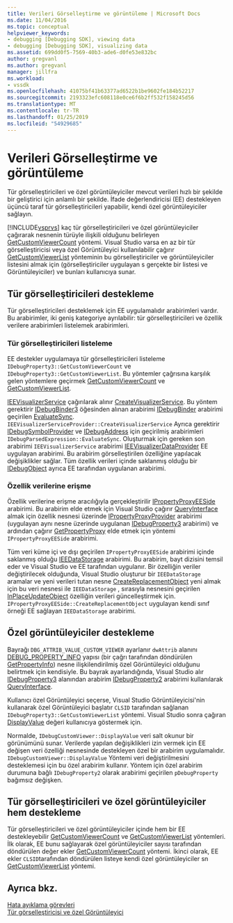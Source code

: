 ```yaml
---
title: Verileri Görselleştirme ve görüntüleme | Microsoft Docs
ms.date: 11/04/2016
ms.topic: conceptual
helpviewer_keywords:
- debugging [Debugging SDK], viewing data
- debugging [Debugging SDK], visualizing data
ms.assetid: 699dd0f5-7569-40b3-ade6-d0fe53e832bc
author: gregvanl
ms.author: gregvanl
manager: jillfra
ms.workload:
- vssdk
ms.openlocfilehash: 41075bf41b63377ad6522b1be9602fe184b52217
ms.sourcegitcommit: 2193323efc608118e0ce6f6b2ff532f158245d56
ms.translationtype: MT
ms.contentlocale: tr-TR
ms.lasthandoff: 01/25/2019
ms.locfileid: "54929685"
---
```

# <a name="visualizing-and-viewing-data"></a>Verileri Görselleştirme ve görüntüleme
Tür görselleştiricileri ve özel görüntüleyiciler mevcut verileri hızlı bir şekilde bir geliştirici için anlamlı bir şekilde. İfade değerlendiricisi (EE) destekleyen üçüncü taraf tür görselleştiricileri yapabilir, kendi özel görüntüleyiciler sağlayın.  
  
 [!INCLUDE[vsprvs](../../code-quality/includes/vsprvs_md.md)] kaç tür görselleştiricileri ve özel görüntüleyiciler çağırarak nesnenin türüyle ilişkili olduğunu belirleyen [GetCustomViewerCount](../../extensibility/debugger/reference/idebugproperty3-getcustomviewercount.md) yöntemi. Visual Studio varsa en az bir tür görselleştiricisi veya özel Görüntüleyici kullanılabilir çağırır [GetCustomViewerList](../../extensibility/debugger/reference/idebugproperty3-getcustomviewerlist.md) yönteminin bu görselleştiriciler ve görüntüleyiciler listesini almak için (görselleştiriciler uygulayan s gerçekte bir listesi ve Görüntüleyiciler) ve bunları kullanıcıya sunar.  
  
## <a name="supporting-type-visualizers"></a>Tür görselleştiricileri destekleme  
 Tür görselleştiricileri desteklemek için EE uygulamalıdır arabirimleri vardır. Bu arabirimler, iki geniş kategoriye ayrılabilir: tür görselleştiricileri ve özellik verilere arabirimleri listelemek arabirimleri.  
  
### <a name="listing-type-visualizers"></a>Tür görselleştiricileri listeleme  
 EE destekler uygulamaya tür görselleştiricileri listeleme `IDebugProperty3::GetCustomViewerCount` ve `IDebugProperty3::GetCustomViewerList`. Bu yöntemler çağrısına karşılık gelen yöntemlere geçirmek [GetCustomViewerCount](../../extensibility/debugger/reference/ieevisualizerservice-getcustomviewercount.md) ve [GetCustomViewerList](../../extensibility/debugger/reference/ieevisualizerservice-getcustomviewerlist.md).  
  
 [IEEVisualizerService](../../extensibility/debugger/reference/ieevisualizerservice.md) çağırılarak alınır [CreateVisualizerService](../../extensibility/debugger/reference/ieevisualizerserviceprovider-createvisualizerservice.md). Bu yöntem gerektirir [IDebugBinder3](../../extensibility/debugger/reference/idebugbinder3.md) öğesinden alınan arabirimi [IDebugBinder](../../extensibility/debugger/reference/idebugbinder.md) arabirimi geçirilen [EvaluateSync](../../extensibility/debugger/reference/idebugparsedexpression-evaluatesync.md). `IEEVisualizerServiceProvider::CreateVisualizerService` Ayrıca gerektirir [IDebugSymbolProvider](../../extensibility/debugger/reference/idebugsymbolprovider.md) ve [IDebugAddress](../../extensibility/debugger/reference/idebugaddress.md) için geçirilmiş arabirimleri `IDebugParsedExpression::EvaluateSync`. Oluşturmak için gereken son arabirimi `IEEVisualizerService` arabirimi [IEEVisualizerDataProvider](../../extensibility/debugger/reference/ieevisualizerdataprovider.md) EE uygulayan arabirimi. Bu arabirim görselleştirilen özelliğine yapılacak değişiklikler sağlar. Tüm özellik verileri içinde saklanmış olduğu bir [IDebugObject](../../extensibility/debugger/reference/idebugobject.md) ayrıca EE tarafından uygulanan arabirimi.  
  
### <a name="accessing-property-data"></a>Özellik verilerine erişme  
 Özellik verilerine erişme aracılığıyla gerçekleştirilir [IPropertyProxyEESide](../../extensibility/debugger/reference/ipropertyproxyeeside.md) arabirimi. Bu arabirim elde etmek için Visual Studio çağırır [QueryInterface](/cpp/atl/queryinterface) almak için özellik nesnesi üzerinde [IPropertyProxyProvider](../../extensibility/debugger/reference/ipropertyproxyprovider.md) arabirimi (uygulayan aynı nesne üzerinde uygulanan [ IDebugProperty3](../../extensibility/debugger/reference/idebugproperty3.md) arabirimi) ve ardından çağırır [GetPropertyProxy](../../extensibility/debugger/reference/ipropertyproxyprovider-getpropertyproxy.md) elde etmek için yöntemi `IPropertyProxyEESide` arabirimi.  
  
 Tüm veri küme içi ve dışı geçirilen `IPropertyProxyEESide` arabirimi içinde saklanmış olduğu [IEEDataStorage](../../extensibility/debugger/reference/ieedatastorage.md) arabirimi. Bu arabirim, bayt dizisini temsil eder ve Visual Studio ve EE tarafından uygulanır. Bir özelliğin veriler değiştirilecek olduğunda, Visual Studio oluşturur bir `IEEDataStorage` aramalar ve yeni verileri tutan nesne [CreateReplacementObject](../../extensibility/debugger/reference/ipropertyproxyeeside-createreplacementobject.md) yeni almak için bu veri nesnesi ile `IEEDataStorage` , sırasıyla nesnesini geçirilen [InPlaceUpdateObject](../../extensibility/debugger/reference/ipropertyproxyeeside-inplaceupdateobject.md) özelliğin verileri güncelleştirmek için. `IPropertyProxyEESide::CreateReplacementObject` uygulayan kendi sınıf örneği EE sağlayan `IEEDataStorage` arabirimi.  
  
## <a name="supporting-custom-viewers"></a>Özel görüntüleyiciler destekleme  
 Bayrağı `DBG_ATTRIB_VALUE_CUSTOM_VIEWER` ayarlanır `dwAttrib` alanını [DEBUG_PROPERTY_INFO](../../extensibility/debugger/reference/debug-property-info.md) yapısı (bir çağrı tarafından döndürülen [GetPropertyInfo](../../extensibility/debugger/reference/idebugproperty2-getpropertyinfo.md)) nesne ilişkilendirilmiş özel Görüntüleyici olduğunu belirtmek için kendisiyle. Bu bayrak ayarlandığında, Visual Studio alır [IDebugProperty3](../../extensibility/debugger/reference/idebugproperty3.md) alanından arabirim [IDebugProperty2](../../extensibility/debugger/reference/idebugproperty2.md) arabirimi kullanılarak [QueryInterface](/cpp/atl/queryinterface).  
  
 Kullanıcı özel Görüntüleyici seçerse, Visual Studio Görüntüleyicisi'nin kullanarak özel Görüntüleyici başlatır `CLSID` tarafından sağlanan `IDebugProperty3::GetCustomViewerList` yöntemi. Visual Studio sonra çağıran [DisplayValue](../../extensibility/debugger/reference/idebugcustomviewer-displayvalue.md) değeri kullanıcıya göstermek için.  
  
 Normalde, `IDebugCustomViewer::DisplayValue` veri salt okunur bir görünümünü sunar. Verilerde yapılan değişiklikleri izin vermek için EE değişen veri özelliği nesnesinde destekleyen özel bir arabirim uygulamalıdır. `IDebugCustomViewer::DisplayValue` Yöntemi veri değiştirilmesini desteklemesi için bu özel arabirim kullanır. Yöntem için özel arabirim durumuna bağlı `IDebugProperty2` olarak arabirimi geçirilen `pDebugProperty` bağımsız değişken.  
  
## <a name="supporting-both-type-visualizers-and-custom-viewers"></a>Tür görselleştiricileri ve özel görüntüleyiciler hem destekleme  
 Tür görselleştiricileri ve özel görüntüleyiciler içinde hem bir EE destekleyebilir [GetCustomViewerCount](../../extensibility/debugger/reference/idebugproperty3-getcustomviewercount.md) ve [GetCustomViewerList](../../extensibility/debugger/reference/idebugproperty3-getcustomviewerlist.md) yöntemleri. İlk olarak, EE bunu sağlayarak özel görüntüleyiciler sayısı tarafından döndürülen değer ekler [GetCustomViewerCount](../../extensibility/debugger/reference/ieevisualizerservice-getcustomviewercount.md) yöntemi. İkinci olarak, EE ekler `CLSID`tarafından döndürülen listeye kendi özel görüntüleyiciler sn [GetCustomViewerList](../../extensibility/debugger/reference/ieevisualizerservice-getcustomviewerlist.md) yöntemi.  
  
## <a name="see-also"></a>Ayrıca bkz.  
 [Hata ayıklama görevleri](../../extensibility/debugger/debugging-tasks.md)   
 [Tür görselleştiricisi ve özel Görüntüleyici](../../extensibility/debugger/type-visualizer-and-custom-viewer.md)
